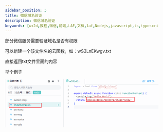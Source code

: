 ```yaml
---
sidebar_position: 3
title: 微信域名验证
description: 微信域名验证
keywords: [wx2d,教程,微信,前端,LAF,文档,laf,Nodejs,javascript,ts,typescript,js]
---
```


部分微信服务需要验证域名是否有权限

可以新建一个该文件名的云函数，如：wS3LnEKwgv.txt

直接返回txt文件里面的内容

举个例子

![check-domain](./img/check-domain.png)